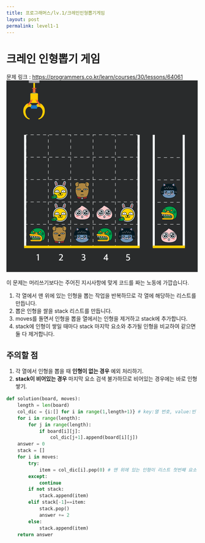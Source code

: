 ```yaml
---
title: 프로그래머스/lv.1/크레인인형뽑기게임
layout: post
permalink: level1-1
---
```


# 크레인 인형뽑기 게임  
  
문제 링크 : <https://programmers.co.kr/learn/courses/30/lessons/64061>  
![문제설명그림](./images/crane_game_103.gif)  

이 문제는 머리쓰기보다는 주어진 지시사항에 맞게 코드를 짜는 노동에 가깝습니다.   




1. 각 열에서 맨 위에 있는 인형을 뽑는 작업을 반복하므로 각 열에 해당하는 리스트를 만듭니다.  
2. 뽑은 인형을 쌀을 stack 리스트를 만듭니다.  
3. moves를 돌면서 인형을 뽑을 열에서는 인형을 제거하고 stack에 추가합니다.  
4. stack에 인형이 쌓일 때마다 stack 마지막 요소와 추가될 인형을 비교하여 같으면 둘 다 제거합니다.  




## 주의할 점  
1. 각 열에서 인형을 뽑을 때 **인형이 없는 경우** 예외 처리하기.  
2. **stack이 비어있는 경우** 마지막 요소 검색 불가하므로 비어있는 경우에는 바로 인형 쌓기.





```python
def solution(board, moves):
    length = len(board)
    col_dic = {i:[] for i in range(1,length+1)} # key:열 번호, value:빈 리스트
    for i in range(length):
        for j in range(length):
            if board[i][j]:
                col_dic[j+1].append(board[i][j])
    answer = 0
    stack = []
    for i in moves:
        try:
            item = col_dic[i].pop(0) # 맨 위에 있는 인형이 리스트 첫번째 요소
        except:
            continue
        if not stack:
            stack.append(item)
        elif stack[-1]==item:
            stack.pop()
            answer += 2
        else:
            stack.append(item)
    return answer
```

